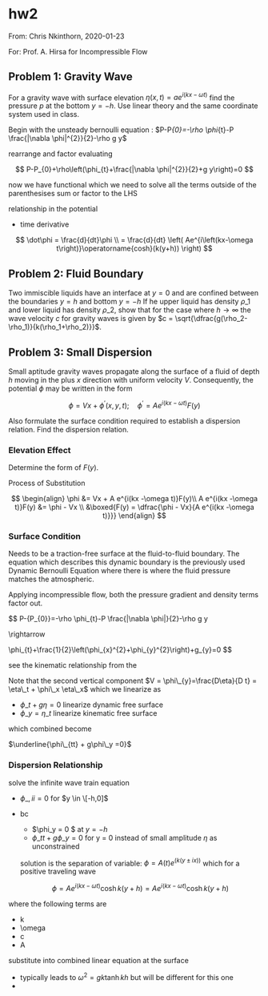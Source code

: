 # hw2

From: Chris Nkinthorn, 2020-01-23

For: Prof. A. Hirsa for Incompressible Flow

## Problem 1: Gravity Wave

For a gravity wave with surface elevation $\eta(x,t) = a e ^{i(kx-\omega t)}$ find the pressure $p$ at the bottom $y = -h$. Use linear theory and the same coordinate system used in class.

Begin with the unsteady bernoulli equation : $P-&#x50;_{0}=-\rho \phi_{t}-P \frac{|\nabla \phi|^{2\}}{2}-\rho g y$

rearrange and factor evaluating

$$
P-P_{0}+\rho\left(\phi_{t}+\frac{|\nabla \phi|^{2}}{2}+g y\right)=0
$$

now we have functional which we need to solve all the terms outside of the parenthesises sum or factor to the LHS

relationship in the potential

* time derivative&#x20;

$$
\dot\phi = \frac{d}{dt}\phi \\
= \frac{d}{dt}
\left(
    Ae^{i\left(kx-\omega t\right)}\operatorname{cosh}(k(y+h))
\right)
$$

## Problem 2: Fluid Boundary

Two immiscible liquids have an interface at $y=0$ and are confined between the boundaries $y = h$ and bottom $y = -h$ If he upper liquid has density $\rho\_1$ and lower liquid has density $\rho\_2$, show that for the case where $h \rightarrow \infty$ the wave velocity $c$ for gravity waves is given by $c = \sqrt{\dfrac{g(\rho\_2-\rho\_1)}{k(\rho\_1+\rho\_2)\}}$.

## Problem 3: Small Dispersion

Small aptitude gravity waves propagate along the surface of a fluid of depth $h$ moving in the plus $x$ direction with uniform velocity $V$. Consequently, the potential $\phi$ may be written in the form

$$
\phi = Vx + \phi^{'}(x,y,t) ; \quad \phi^{'} = A e^{i(kx -\omega t)}F(y)
$$

Also formulate the surface condition required to establish a dispersion relation. Find the dispersion relation.

### Elevation Effect

Determine the form of $F(y)$.

Process of Substitution

$$
\begin{align}
\phi &= Vx + A e^{i(kx -\omega t)}F(y)\\
A e^{i(kx -\omega t)}F(y) &= \phi - Vx  \\
&\boxed{F(y) = 
\dfrac{\phi - Vx}{A e^{i(kx -\omega t)}}}
\end{align}
$$

### Surface Condition

Needs to be a traction-free surface at the fluid-to-fluid boundary. The equation which describes this dynamic boundary is the previously used Dynamic Bernoulli Equation where there is where the fluid pressure matches the atmospheric.

Applying incompressible flow, both the pressure gradient and density terms factor out.

$$
P-{P_{0}}=-\rho \phi_{t}-P \frac{|\nabla \phi|}{2}-\rho g y

\rightarrow 

\phi_{t}+\frac{1}{2}\left(\phi_{x}^{2}+\phi_{y}^{2}\right)+g_{y}=0
$$

see the kinematic relationship from the

Note that the second vertical component $V = \phi\_{y}=\frac{D\eta}{D t} = \eta\_t + \phi\_x \eta\_x$ which we linearize as

* $\phi\_t + g\eta = 0$ linearize dynamic free surface
* $\phi\_y = \eta\_t$ linearize kinematic free surface&#x20;

which combined become

$\underline{\phi\_{tt} + g\phi\_y =0}$

### Dispersion Relationship

solve the infinite wave train equation

* $\phi\_{,ii} = 0$ for $y \in \[-h,0]$
*   bc

    * $\phi\_y = 0 $ at $y = -h$
    * $\phi\_{tt} + g\phi\_y = 0$ for y = 0 instead of small amplitude $\eta$ as unconstrained&#x20;

    solution is the separation of variable: $\phi = A(t)e^{(k(y\pm ix))}$ which for a positive traveling wave

    $$
    \phi=A e^{i(k x-\omega t)} \cosh k(y+h)
    =A e^{i(k x-\omega t)} \cosh k(y+h)
    $$

where the following terms are

* k
* \omega
* c
* A

substitute into combined linear equation at the surface

* typically leads to $\omega^{2}=g k \tanh k h$ but will be different for this one&#x20;
*
